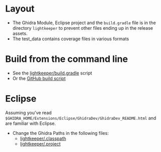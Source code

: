 # Layout

* The Ghidra Module, Eclipse project and the `build.gradle` file is in the directory `lightkeeper` to prevent other files ending up in the release assets.
* The test_data contains coverage files in various formats

# Build from the command line

* See the [lightkeeper/build.gradle](lightkeeper/build.gradle) script
* Or the [GitHub build script](https://github.com/WorksButNotTested/lightkeeper/blob/9fdab0b90edc0dcc4df1194f0470be466b9da559/.github/workflows/build_on_tag_push.yml#L37-L40)

# Eclipse 
Assuming you've read `$GHIDRA_HOME/Extensions/Eclipse/GhidraDev/GhidraDev_README.html` and are familiar with Eclipse.

* Change the Ghidra Paths in the following files:
  * [lightkeeper/.classpath](lightkeeper/.classpath)
  * [lightkeeper/.project](lightkeeper/.classpath)
